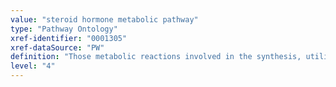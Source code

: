 ```yaml
---
value: "steroid hormone metabolic pathway"
type: "Pathway Ontology"
xref-identifier: "0001305"
xref-dataSource: "PW"
definition: "Those metabolic reactions involved in the synthesis, utilization and/or degradation of steroid hormones."
level: "4"
---
```

